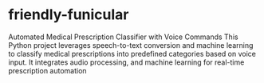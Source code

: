 # friendly-funicular
Automated Medical Prescription Classifier with Voice Commands This Python project leverages speech-to-text conversion and machine learning to classify medical prescriptions into predefined categories based on voice input. It integrates audio processing, and machine learning for real-time prescription automation

